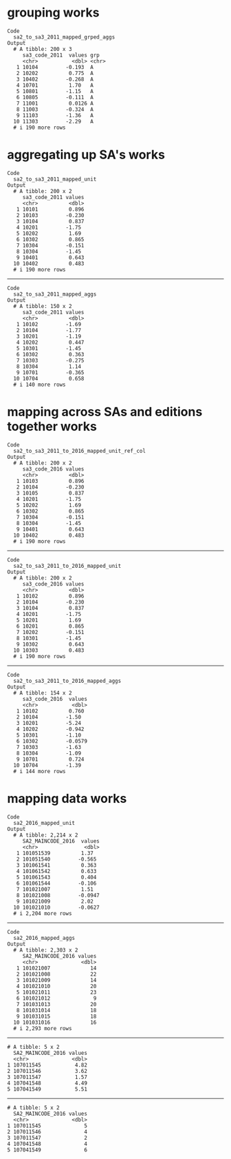 # grouping works

    Code
      sa2_to_sa3_2011_mapped_grped_aggs
    Output
      # A tibble: 200 x 3
         sa3_code_2011  values grp  
         <chr>           <dbl> <chr>
       1 10104         -0.193  A    
       2 10202          0.775  A    
       3 10402         -0.268  A    
       4 10701          1.70   A    
       5 10801         -1.15   A    
       6 10805         -0.111  A    
       7 11001          0.0126 A    
       8 11003         -0.324  A    
       9 11103         -1.36   A    
      10 11303         -2.29   A    
      # i 190 more rows

# aggregating up SA's works

    Code
      sa2_to_sa3_2011_mapped_unit
    Output
      # A tibble: 200 x 2
         sa3_code_2011 values
         <chr>          <dbl>
       1 10101          0.896
       2 10103         -0.230
       3 10104          0.837
       4 10201         -1.75 
       5 10202          1.69 
       6 10302          0.865
       7 10304         -0.151
       8 10304         -1.45 
       9 10401          0.643
      10 10402          0.483
      # i 190 more rows

---

    Code
      sa2_to_sa3_2011_mapped_aggs
    Output
      # A tibble: 150 x 2
         sa3_code_2011 values
         <chr>          <dbl>
       1 10102         -1.69 
       2 10104         -1.77 
       3 10201         -1.19 
       4 10202          0.447
       5 10301         -1.45 
       6 10302          0.363
       7 10303         -0.275
       8 10304          1.14 
       9 10701         -0.365
      10 10704          0.658
      # i 140 more rows

# mapping across SAs and editions together works

    Code
      sa2_to_sa3_2011_to_2016_mapped_unit_ref_col
    Output
      # A tibble: 200 x 2
         sa3_code_2016 values
         <chr>          <dbl>
       1 10103          0.896
       2 10104         -0.230
       3 10105          0.837
       4 10201         -1.75 
       5 10202          1.69 
       6 10302          0.865
       7 10304         -0.151
       8 10304         -1.45 
       9 10401          0.643
      10 10402          0.483
      # i 190 more rows

---

    Code
      sa2_to_sa3_2011_to_2016_mapped_unit
    Output
      # A tibble: 200 x 2
         sa3_code_2016 values
         <chr>          <dbl>
       1 10102          0.896
       2 10104         -0.230
       3 10104          0.837
       4 10201         -1.75 
       5 10201          1.69 
       6 10201          0.865
       7 10202         -0.151
       8 10301         -1.45 
       9 10302          0.643
      10 10303          0.483
      # i 190 more rows

---

    Code
      sa2_to_sa3_2011_to_2016_mapped_aggs
    Output
      # A tibble: 154 x 2
         sa3_code_2016  values
         <chr>           <dbl>
       1 10102          0.760 
       2 10104         -1.50  
       3 10201         -5.24  
       4 10202         -0.942 
       5 10301         -1.10  
       6 10302         -0.0579
       7 10303         -1.63  
       8 10304         -1.09  
       9 10701          0.724 
      10 10704         -1.39  
      # i 144 more rows

# mapping data works

    Code
      sa2_2016_mapped_unit
    Output
      # A tibble: 2,214 x 2
         SA2_MAINCODE_2016  values
         <chr>               <dbl>
       1 101051539          1.37  
       2 101051540         -0.565 
       3 101061541          0.363 
       4 101061542          0.633 
       5 101061543          0.404 
       6 101061544         -0.106 
       7 101021007          1.51  
       8 101021008         -0.0947
       9 101021009          2.02  
      10 101021010         -0.0627
      # i 2,204 more rows

---

    Code
      sa2_2016_mapped_aggs
    Output
      # A tibble: 2,303 x 2
         SA2_MAINCODE_2016 values
         <chr>              <dbl>
       1 101021007             14
       2 101021008             22
       3 101021009             14
       4 101021010             20
       5 101021011             23
       6 101021012              9
       7 101031013             20
       8 101031014             18
       9 101031015             18
      10 101031016             16
      # i 2,293 more rows

---

    # A tibble: 5 x 2
      SA2_MAINCODE_2016 values
      <chr>              <dbl>
    1 107011545           4.82
    2 107011546           3.62
    3 107011547           1.57
    4 107041548           4.49
    5 107041549           5.51

---

    # A tibble: 5 x 2
      SA2_MAINCODE_2016 values
      <chr>              <dbl>
    1 107011545              5
    2 107011546              4
    3 107011547              2
    4 107041548              4
    5 107041549              6


